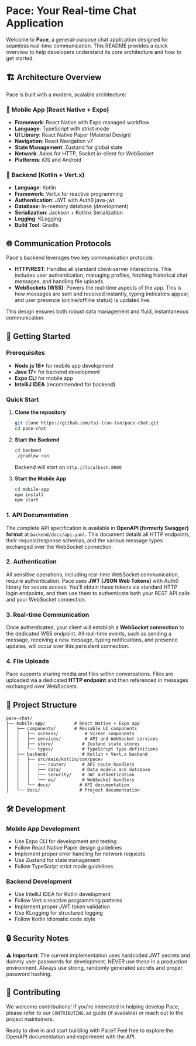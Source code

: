 # Pace: Your Real-time Chat Application

Welcome to **Pace**, a general-purpose chat application designed for seamless real-time communication. This README provides a quick overview to help developers understand its core architecture and how to get started.

## 🏗️ Architecture Overview

Pace is built with a modern, scalable architecture:

### 📱 Mobile App (React Native + Expo)
- **Framework**: React Native with Expo managed workflow
- **Language**: TypeScript with strict mode
- **UI Library**: React Native Paper (Material Design)
- **Navigation**: React Navigation v7
- **State Management**: Zustand for global state
- **Network**: Axios for HTTP, Socket.io-client for WebSocket
- **Platforms**: iOS and Android

### 🔧 Backend (Kotlin + Vert.x)
- **Language**: Kotlin
- **Framework**: Vert.x for reactive programming
- **Authentication**: JWT with Auth0 java-jwt
- **Database**: In-memory database (development)
- **Serialization**: Jackson + Kotlinx Serialization
- **Logging**: KLogging
- **Build Tool**: Gradle

## 🌐 Communication Protocols

Pace's backend leverages two key communication protocols:

* **HTTP/REST**: Handles all standard client-server interactions. This includes user authentication, managing profiles, fetching historical chat messages, and handling file uploads.
* **WebSockets (WSS)**: Powers the real-time aspects of the app. This is how messages are sent and received instantly, typing indicators appear, and user presence (online/offline status) is updated live.

This design ensures both robust data management and fluid, instantaneous communication.

## 🚀 Getting Started

### Prerequisites
- **Node.js 18+** for mobile app development
- **Java 17+** for backend development
- **Expo CLI** for mobile app
- **IntelliJ IDEA** (recommended for backend)

### Quick Start

1. **Clone the repository**
   ```bash
   git clone https://github.com/tai-tran-tan/pace-chat.git
   cd pace-chat
   ```

2. **Start the Backend**
   ```bash
   cd backend
   ./gradlew run
   ```
   Backend will start on `http://localhost:8080`

3. **Start the Mobile App**
   ```bash
   cd mobile-app
   npm install
   npm start
   ```

### 1. API Documentation

The complete API specification is available in **OpenAPI (formerly Swagger) format** at `backend/docs/api.yaml`. This document details all HTTP endpoints, their request/response schemas, and the various message types exchanged over the WebSocket connection.

### 2. Authentication

All sensitive operations, including real-time WebSocket communication, require authentication. Pace uses **JWT (JSON Web Tokens)** with Auth0 library for secure access. You'll obtain these tokens via standard HTTP login endpoints, and then use them to authenticate both your REST API calls and your WebSocket connection.

### 3. Real-time Communication

Once authenticated, your client will establish a **WebSocket connection** to the dedicated WSS endpoint. All real-time events, such as sending a message, receiving a new message, typing notifications, and presence updates, will occur over this persistent connection.

### 4. File Uploads

Pace supports sharing media and files within conversations. Files are uploaded via a dedicated **HTTP endpoint** and then referenced in messages exchanged over WebSockets.

## 📁 Project Structure

```
pace-chat/
├── mobile-app/           # React Native + Expo app
│   ├── components/       # Reusable UI components
│   │   ├── screens/          # Screen components
│   │   ├── services/         # API and WebSocket services
│   │   ├── store/           # Zustand state stores
│   │   └── types/           # TypeScript type definitions
│   ├── backend/             # Kotlin + Vert.x backend
│   │   ├── src/main/kotlin/com/pace/
│   │   │   ├── router/      # API route handlers
│   │   │   ├── data/        # Data models and database
│   │   │   ├── security/    # JWT authentication
│   │   │   └── ws/          # WebSocket handlers
│   │   └── docs/           # API documentation
│   └── docs/               # Project documentation
```

## 🛠️ Development

### Mobile App Development
- Use Expo CLI for development and testing
- Follow React Native Paper design guidelines
- Implement proper error handling for network requests
- Use Zustand for state management
- Follow TypeScript strict mode guidelines

### Backend Development
- Use IntelliJ IDEA for Kotlin development
- Follow Vert.x reactive programming patterns
- Implement proper JWT token validation
- Use KLogging for structured logging
- Follow Kotlin idiomatic code style

## 🔒 Security Notes

⚠️ **Important**: The current implementation uses hardcoded JWT secrets and dummy user passwords for development. NEVER use these in a production environment. Always use strong, randomly generated secrets and proper password hashing.

## 🤝 Contributing

We welcome contributions! If you're interested in helping develop Pace, please refer to our `CONTRIBUTING.md` guide (if available) or reach out to the project maintainers.

Ready to dive in and start building with Pace? Feel free to explore the OpenAPI documentation and experiment with the API.